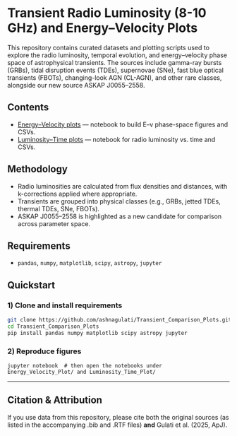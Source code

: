 # Transient Radio Luminosity (8-10 GHz) and Energy–Velocity Plots

This repository contains curated datasets and plotting scripts used to explore the radio luminosity, temporal evolution, and energy–velocity phase space of astrophysical transients. The sources include gamma-ray bursts (GRBs), tidal disruption events (TDEs), supernovae (SNe), fast blue optical transients (FBOTs), changing-look AGN (CL-AGN), and other rare classes, alongside our new source ASKAP J0055–2558.

## Contents
- [Energy–Velocity plots](./Energy_Velocity_Plot/) — notebook to build E–v phase-space figures and CSVs.
- [Luminosity–Time plots](./Luminosity_Time_Plot/) — notebook for radio luminosity vs. time and CSVs.

## Methodology
- Radio luminosities are calculated from flux densities and distances, with k-corrections applied where appropriate.
- Transients are grouped into physical classes (e.g., GRBs, jetted TDEs, thermal TDEs, SNe, FBOTs).
- ASKAP J0055–2558 is highlighted as a new candidate for comparison across parameter space.

## Requirements
- `pandas`, `numpy`, `matplotlib`, `scipy`, `astropy`, `jupyter`

## Quickstart

### 1) Clone and install requirements
```bash
git clone https://github.com/ashnagulati/Transient_Comparison_Plots.git
cd Transient_Comparison_Plots
pip install pandas numpy matplotlib scipy astropy jupyter
```

### 2) Reproduce figures
`jupyter notebook  # then open the notebooks under Energy_Velocity_Plot/ and Luminosity_Time_Plot/`

---

##  Citation & Attribution

If you use data from this repository, please cite both the original sources (as listed in the accompanying .bib and .RTF files) **and** Gulati et al. (2025, ApJ).



